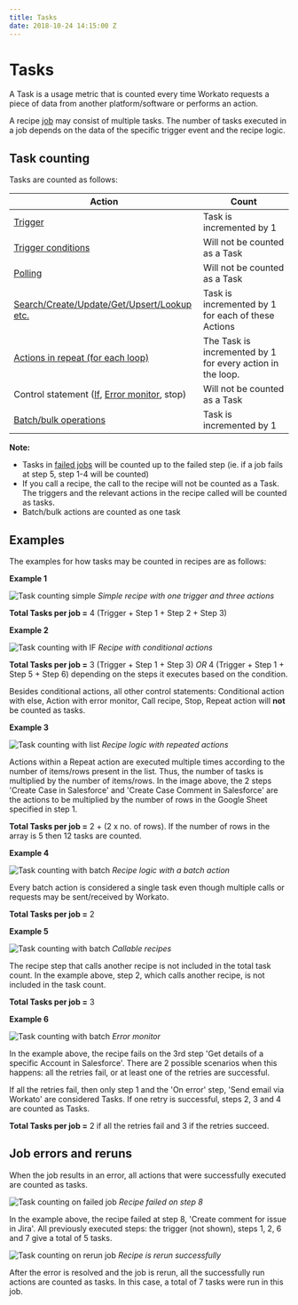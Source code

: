```yaml
---
title: Tasks
date: 2018-10-24 14:15:00 Z
---
```


# Tasks
A Task is a usage metric that is counted every time Workato requests a piece of data from another platform/software or performs an action.

A recipe [job](/recipes/jobs.md) may consist of multiple tasks. The number of tasks executed in a job depends on the data of the specific trigger event and the recipe logic.

## Task counting

Tasks are counted as follows:

| **Action**  | **Count**     |
|-------------|---------------|
| [Trigger](/recipes/triggers.md) | Task is incremented by 1 |
| [Trigger conditions](/recipes/triggers.md#trigger-conditions) | Will not be counted as a Task |
| [Polling](/recipes/polling-intervals) | Will not be counted as a Task |
| [Search/Create/Update/Get/Upsert/Lookup etc.](/recipes/actions.md)| Task is incremented by 1 for each of these Actions  |
| [Actions in repeat (for each loop)](/features/list-management.md#using-datapills-in-an-action-with-a-repeat-step-action-does-not-handle-list-processing-list-processing-needs-to-be-done-explicitly-at-the-recipe-logic-level) | The Task is incremented by 1 for every action in the loop.  |
| Control statement ([If](/features/if-conditions.md), [Error monitor](/recipes/best-practices-error-handling.md), stop) | Will not be counted as a Task |
| [Batch/bulk operations](/features/batch-processing.md) | Task is incremented by 1  |

**Note:**
- Tasks in [failed jobs](/recipes/tasks.md#job-errors-and-reruns) will be counted up to the failed step (ie. if a job fails at step 5, step 1-4 will be counted)
- If you call a recipe, the call to the recipe will not be counted as a Task. The triggers and the relevant actions in the recipe called will be counted as tasks.
- Batch/bulk actions are counted as one task

## Examples
The examples for how tasks may be counted in recipes are as follows:

**Example 1**

![Task counting simple](/assets/images/recipes/task-counting/task-counting-eg1.png)
*Simple recipe with one trigger and three actions*

**Total Tasks per job =** 4  (Trigger + Step 1 + Step 2 + Step 3)

**Example 2**

![Task counting with IF](/assets/images/recipes/task-counting/task-counting-eg2.png)
*Recipe with conditional actions*

**Total Tasks per job =** 3  (Trigger + Step 1 + Step 3) _OR_
4 (Trigger + Step 1 + Step 5 + Step 6) depending on the steps it executes based on the condition.

Besides conditional actions, all other control statements: Conditional action with else, Action with error monitor, Call recipe, Stop, Repeat action will **not** be counted as tasks.

**Example 3**

![Task counting with list](/assets/images/recipes/task-counting/task-counting-eg3.png)
*Recipe logic with repeated actions*

Actions within a Repeat action are executed multiple times according to the number of items/rows present in the list. Thus, the number of tasks is multiplied by the number of items/rows. In the image above, the 2 steps 'Create Case in Salesforce' and 'Create Case Comment in Salesforce' are the actions to be multiplied by the number of rows in the Google Sheet specified in step 1.  

**Total Tasks per job =** 2 + (2 x no. of rows). If the number of rows in the array is 5 then 12 tasks are counted.

**Example 4**

![Task counting with batch](/assets/images/recipes/task-counting/task-counting-eg4.png)
*Recipe logic with a batch action*

Every batch action is considered a single task even though multiple calls or requests may be sent/received by Workato.  

**Total Tasks per job =** 2

**Example 5**

![Task counting with batch](/assets/images/recipes/task-counting/task-counting-eg5.png)
*Callable recipes*

The recipe step that calls another recipe is not included in the total task count. In the example above, step 2, which calls another recipe, is not included in the task count.

**Total Tasks per job =** 3

**Example 6**

![Task counting with batch](/assets/images/recipes/task-counting/task-retries.png)
*Error monitor*

In the example above, the recipe fails on the 3rd step 'Get details of a specific Account in Salesforce'. There are 2 possible scenarios when this happens: all the retries fail, or at least one of the retries are successful. 

If all the retries fail, then only step 1 and the 'On error' step, 'Send email via Workato' are considered Tasks. If one retry is successful, steps 2, 3 and 4 are counted as Tasks.

**Total Tasks per job =** 2 if all the retries fail and 3 if the retries succeed. 


## Job errors and reruns

When the job results in an error, all actions that were successfully executed are counted as tasks.

![Task counting on failed job](/assets/images/recipes/task-counting/task-counting-failed.png)
*Recipe failed on step 8*

In the example above, the recipe failed at step 8, 'Create comment for issue in Jira'. All previously executed steps: the trigger (not shown), steps 1, 2, 6 and 7 give a total of 5 tasks.

![Task counting on rerun job](/assets/images/recipes/task-counting/task-counting-rerun.png)
*Recipe is rerun successfully*

After the error is resolved and the job is rerun, all the successfully run actions are counted as tasks. In this case, a total of 7 tasks were run in this job.
